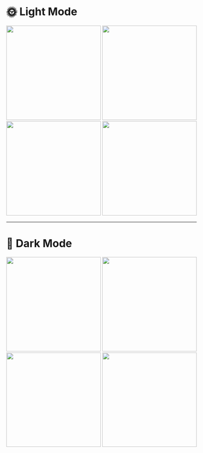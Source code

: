 # 🌞 Light Mode
<p align="center">
  <img src="https://github.com/user-attachments/assets/ca66c997-4b49-4d04-b1b3-e003e332cb12" width="250"/>
  <img src="https://github.com/user-attachments/assets/de91f133-b90d-43bc-945c-59ba9301d340" width="250"/>
  <img src="https://github.com/user-attachments/assets/023ec7ac-6a75-4723-865d-83fde48a7775" width="250"/>
  <img src="https://github.com/user-attachments/assets/2979dfae-44b9-4ab7-816f-3b4653423699" width="250"/>
</p>

---

# 🌚 Dark Mode
<p align="center">
  <img src="https://github.com/user-attachments/assets/a38c41e8-4b93-441b-9b78-049c71b5d97e" width="250"/>
  <img src="https://github.com/user-attachments/assets/6353cdab-68e4-4ac8-b610-512242ffde23" width="250"/>
  <img src="https://github.com/user-attachments/assets/14ffd38f-b2a7-425b-9a88-53e96a57d381" width="250"/>
  <img src="https://github.com/user-attachments/assets/715b7c34-78c1-483b-9dcf-7fb94baf7018" width="250"/>
</p>
